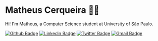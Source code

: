 # Matheus Cerqueira :man_technologist:

Hi! I'm Matheus, a Computer Science student at University of São Paulo.

[![Github Badge](https://img.shields.io/badge/-Github-000?style=flat-square&logo=Github&logoColor=white&link=https://github.com/CerqueiraMatheus)](https://github.com/cerqueiramatheus)
[![Linkedin Badge](https://img.shields.io/badge/-LinkedIn-blue?style=flat-square&logo=Linkedin&logoColor=white&link=https://www.linkedin.com/in/matheus-cerqueir/)](https://www.linkedin.com/in/matheus-cerqueir/)
[![Twitter Badge](https://img.shields.io/badge/-Twitter-1ca0f1?style=flat-square&labelColor=1ca0f1&logo=twitter&logoColor=white&link=https://twitter.com/lgdbittencourt)](https://twitter.com/matheuscerqra)
[![Gmail Badge](https://img.shields.io/badge/-Gmail-c14438?style=flat-square&logo=Gmail&logoColor=white&link=mailto:matheus.crqra@gmail.com)](mailto:matheus.crqra@gmail.com)
